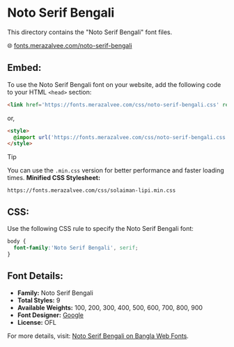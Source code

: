 # Noto Serif Bengali

This directory contains the "Noto Serif Bengali" font files.

🌐 [fonts.merazalvee.com/noto-serif-bengali](https://fonts.merazalvee.com/noto-serif-bengali/)

## Embed:
To use the Noto Serif Bengali font on your website, add the following code to your HTML `<head>` section:
```html
<link href='https://fonts.merazalvee.com/css/noto-serif-bengali.css' rel='stylesheet'>
```

or,
```html
<style>
  @import url('https://fonts.merazalvee.com/css/noto-serif-bengali.css');
</style>
```

> [!TIP]
> You can use the `.min.css` version for better performance and faster loading times.
> **Minified CSS Stylesheet:**  
> ```
> https://fonts.merazalvee.com/css/solaiman-lipi.min.css
> ```

## CSS:
Use the following CSS rule to specify the Noto Serif Bengali font:
```css
body {
  font-family:'Noto Serif Bengali', serif;
}
```

## Font Details:
- **Family:** Noto Serif Bengali
- **Total Styles:** 9
- **Available Weights:** 100, 200, 300, 400, 500, 600, 700, 800, 900
- **Font Designer:** [Google](https://fonts.google.com/)
- **License:** OFL

For more details, visit: [Noto Serif Bengali on Bangla Web Fonts](https://fonts.merazalvee.com/noto-serif-bengali/#about).
